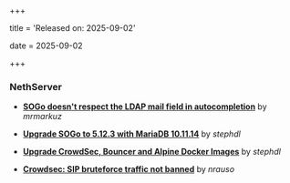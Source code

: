 +++

title = 'Released on: 2025-09-02'

date = 2025-09-02

+++

### NethServer

- **[SOGo doesn't respect the LDAP mail field in autocompletion](https://github.com/NethServer/dev/issues/7607)** by *mrmarkuz*

- **[Upgrade SOGo to 5.12.3 with MariaDB 10.11.14](https://github.com/NethServer/dev/issues/7604)** by *stephdl*

- **[Upgrade CrowdSec, Bouncer and Alpine Docker Images](https://github.com/NethServer/dev/issues/7582)** by *stephdl*

- **[Crowdsec: SIP bruteforce traffic not banned](https://github.com/NethServer/dev/issues/7481)** by *nrauso*

